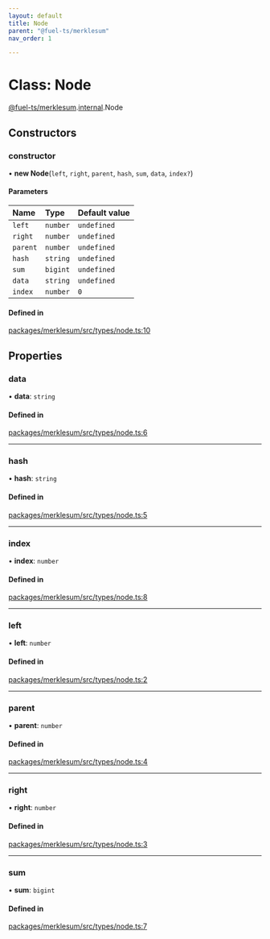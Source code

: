 ```yaml
---
layout: default
title: Node
parent: "@fuel-ts/merklesum"
nav_order: 1

---
```


# Class: Node

[@fuel-ts/merklesum](../index.md).[internal](../namespaces/internal.md).Node

## Constructors

### constructor

• **new Node**(`left`, `right`, `parent`, `hash`, `sum`, `data`, `index?`)

#### Parameters

| Name | Type | Default value |
| :------ | :------ | :------ |
| `left` | `number` | `undefined` |
| `right` | `number` | `undefined` |
| `parent` | `number` | `undefined` |
| `hash` | `string` | `undefined` |
| `sum` | `bigint` | `undefined` |
| `data` | `string` | `undefined` |
| `index` | `number` | `0` |

#### Defined in

[packages/merklesum/src/types/node.ts:10](https://github.com/FuelLabs/fuels-ts/blob/master/packages/merklesum/src/types/node.ts#L10)

## Properties

### data

• **data**: `string`

#### Defined in

[packages/merklesum/src/types/node.ts:6](https://github.com/FuelLabs/fuels-ts/blob/master/packages/merklesum/src/types/node.ts#L6)

___

### hash

• **hash**: `string`

#### Defined in

[packages/merklesum/src/types/node.ts:5](https://github.com/FuelLabs/fuels-ts/blob/master/packages/merklesum/src/types/node.ts#L5)

___

### index

• **index**: `number`

#### Defined in

[packages/merklesum/src/types/node.ts:8](https://github.com/FuelLabs/fuels-ts/blob/master/packages/merklesum/src/types/node.ts#L8)

___

### left

• **left**: `number`

#### Defined in

[packages/merklesum/src/types/node.ts:2](https://github.com/FuelLabs/fuels-ts/blob/master/packages/merklesum/src/types/node.ts#L2)

___

### parent

• **parent**: `number`

#### Defined in

[packages/merklesum/src/types/node.ts:4](https://github.com/FuelLabs/fuels-ts/blob/master/packages/merklesum/src/types/node.ts#L4)

___

### right

• **right**: `number`

#### Defined in

[packages/merklesum/src/types/node.ts:3](https://github.com/FuelLabs/fuels-ts/blob/master/packages/merklesum/src/types/node.ts#L3)

___

### sum

• **sum**: `bigint`

#### Defined in

[packages/merklesum/src/types/node.ts:7](https://github.com/FuelLabs/fuels-ts/blob/master/packages/merklesum/src/types/node.ts#L7)

